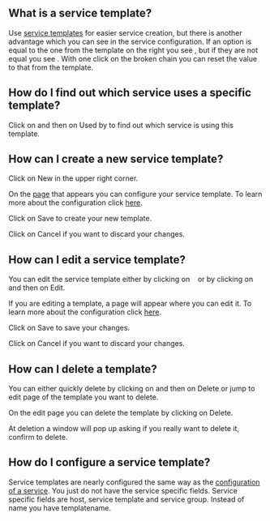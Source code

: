 [//]: # (Links)
[service templates]: /servicetemplates (Service templates)
[configure]: #configure (Configure your service template)
[configuration of a service]: /documentations/wiki/basic-monitoring/services/en#configure (Configure your service)
[adding]: /servicetemplates/add (add a new service template)

[//]: # (Pictures)

[//]: # (Content)

## What is a service template?
Use [service templates] for easier service creation,
but there is another advantage which you can see
in the service configuration.
If an option is equal to the one from the template
on the right you see
<a class="btn-xs"><i class="fa fa-chain fa-chain-default txt-color-green"></i></a>,
but if they are not equal you see
<a class="btn-xs"><i class="fa fa-chain-broken fa-chain-non-default txt-color-red"></i></a>.
With one click on the broken chain you can reset the value to that from the template.

## How do I find out which service uses a specific template?

Click on
<a class="btn btn-xs btn-default"><span class="caret"></span></a>
and then on
<a class="btn btn-default btn-xs"><i class="fa fa-reply-all fa-flip-horizontal"></i> Used by</a>
to find out which service is using this template.

## How can I create a new service template?

Click on
<a class="btn btn-xs btn-success"><i class="fa fa-plus"></i> New</a>
in the upper right corner.

On the [page][adding] that appears you can configure your service template.
To learn more about the configuration click [here][configure].

Click on <a class="btn btn-xs btn-primary">Save</a> to create your new template.

Click on <a class="btn btn-xs btn-default">Cancel</a> if you want to discard your changes.

## How can I edit a service template?

You can edit the service template either by clicking on
<a class="btn btn-default btn-xs">&nbsp;<i class="fa fa-cog"></i>&nbsp;</a>
or by clicking on
<a class="btn btn-xs btn-default"><span class="caret"></span></a>
and then on
<a class="btn btn-default btn-xs"><i class="fa fa-cog"></i> Edit</a>.

If you are editing a template, a page will appear where you can edit it.
To learn more about the configuration click [here][configure].

Click on <a class="btn btn-xs btn-primary">Save</a> to save your changes.

Click on <a class="btn btn-xs btn-default">Cancel</a> if you want to discard your changes.

## How can I delete a template?

You can either quickly delete by clicking on
<a class="btn btn-xs btn-default"><span class="caret"></span></a>
and then on
<a class="btn btn-default btn-xs"><i class="fa fa-trash-o"></i> Delete</a>
or jump to edit page of the template you want to delete.

On the edit page you can delete the template by clicking on
<a class="btn btn-danger btn-xs"><i class="fa fa-trash-o"></i> Delete</a>.

At deletion a window will pop up asking if you really want to delete it,
confirm to delete.

## How do I configure a service template? <span id="configure"></span>

Service templates are nearly configured the same way as the [configuration of a service].
You just do not have the service specific fields.
Service specific fields are host, service template and service group.
Instead of name you have templatename.
